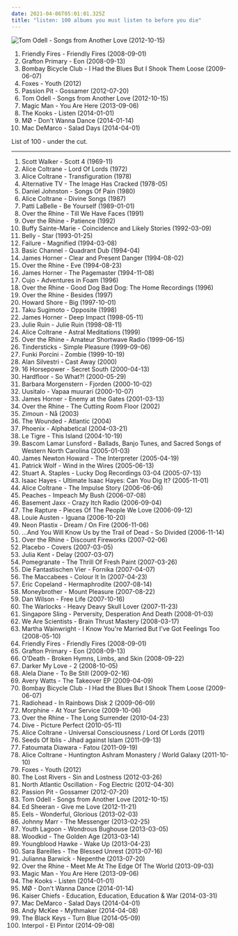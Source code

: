 ```yaml
---
date: 2021-04-06T05:01:01.325Z
title: "listen: 100 albums you must listen to before you die"
---
```

![Tom Odell - Songs from Another Love (2012-10-15)](http://coverartarchive.org/release/3151b89c-bc33-4304-9b0c-04158417b641/11082339511-500.jpg "Tom Odell - Songs from Another Love (2012-10-15)")
<ol class="albums">
<li data-cover="https://via.placeholder.com/450" data-tags="indie" role="button">Friendly Fires - Friendly Fires (2008-09-01)</li>
<li data-cover="http://coverartarchive.org/release/94ef17ff-7c33-4ab7-90fb-58842b6fc457/3979727531-500.jpg" data-tags="listen, indie, electro, in queue" role="button">Grafton Primary - Eon (2008-09-13)</li>
<li data-cover="http://coverartarchive.org/release/3c9d3437-baca-4b25-bf39-ea906977bb2a/15787070039-500.jpg" data-tags="indie rock, indie" role="button">Bombay Bicycle Club - I Had the Blues But I Shook Them Loose (2009-06-07)</li>
<li data-cover="http://coverartarchive.org/release/6dc2257c-648f-4374-ab22-7bd732cf1162/6804792576-500.jpg" data-tags="listen, testament, exodus, kkk, haohmaru, pink album, pink album cover" role="button">Foxes - Youth (2012)</li>
<li data-cover="http://coverartarchive.org/release/c2174e3e-6c49-4262-8965-36a173a9ebc0/1194862110-500.jpg" data-tags="indie pop" role="button">Passion Pit - Gossamer (2012-07-20)</li>
<li data-cover="http://coverartarchive.org/release/3151b89c-bc33-4304-9b0c-04158417b641/11082339511-500.jpg" data-tags="chillout, indie, folk, acoustic, listen, another love, songs played on kslu" role="button">Tom Odell - Songs from Another Love (2012-10-15)</li>
<li data-cover="http://coverartarchive.org/release/a6ccfc67-9337-4935-8f18-4529180510d1/5416578532-500.jpg" data-tags="electronic, indie, rock, alternative, australian, pop punk, listen" role="button">Magic Man - You Are Here (2013-09-06)</li>
<li data-cover="http://coverartarchive.org/release/7c6480be-d53a-4c46-bb7c-c5187ab99ff5/8207839327-500.jpg" data-tags="indie, british" role="button">The Kooks - Listen (2014-01-01)</li>
<li data-cover="http://coverartarchive.org/release/53f629ae-762f-4d82-ae12-fe84fe780b0a/6659220558-500.jpg" data-tags="electronic, electropop, indie pop, summer, listen, ouvir" role="button">MØ - Don't Wanna Dance (2014-01-14)</li>
<li data-cover="http://coverartarchive.org/release/7e535de9-a3b3-423e-8edf-c200e8713c77/7135267762-500.jpg" data-tags="indie rock, jangle pop, indie" role="button">Mac DeMarco - Salad Days (2014-04-01)</li>
</ol>
List of 100 - under the cut.
<!-- more -->

_________________

<ol class="albums">
<li data-cover="http://coverartarchive.org/release/7ec5637c-a197-3b3a-b3e7-dfdfd95412f7/2832019156-500.jpg" data-tags="baroque pop, 60s" role="button">
Scott Walker - Scott 4 (1969-11)
</li>
<li data-cover="http://coverartarchive.org/release/bc482731-ac5f-4a31-88a6-9a8d7c79df93/18788056575-500.jpg" data-tags="free jazz" role="button">
Alice Coltrane - Lord Of Lords (1972)
</li>
<li data-cover="https://img.discogs.com/gn10dl6Eo_zRCJ3k4NgtDQruhMY=/fit-in/600x598/filters:strip_icc():format(jpeg):mode_rgb():quality(90)/discogs-images/R-1426292-1447373019-6825.jpeg.jpg" data-tags="jazz, free jazz" role="button">
Alice Coltrane - Transfiguration (1978)
</li>
<li data-cover="http://coverartarchive.org/release/a2c73d26-006d-4df7-85e9-9d496418fe29/7999897942-500.jpg" data-tags="punk, uk, independant, listen, british punk, itunes, mojo 1000, transliteracy, iveldie best of 1978, mojo 1000 rock, electrophone, dum dum dum, mark perry" role="button">
Alternative TV - The Image Has Cracked (1978-05)
</li>
<li data-cover="http://coverartarchive.org/release/ea0be1b6-83d1-424d-8714-660d2c18a8b9/13971254165-500.jpg" data-tags="folk, singer-songwriter" role="button">
Daniel Johnston - Songs Of Pain (1980)
</li>
<li data-cover="https://img.discogs.com/M1ZenYV3YH61xOgw7h3ELj6Whq4=/fit-in/600x916/filters:strip_icc():format(jpeg):mode_rgb():quality(90)/discogs-images/R-5700865-1400331157-1088.jpeg.jpg" data-tags="female, jazz, alternative, ambient, experimental, usa, c, new age, coltrane, trane, g, john coltrane, cosmic, train, free jazz, k, like, i like, j, tagged, lost, e, misc, powerful, something, chocolate, alice, blue, sounds, tag, o, everything, thoughts, maybe, bananas, x, bats, tuesday, variable, genre, d, like it, listen, delicious, shady, s, b, spiritual jazz, h, a, w, filtered, m, t, l, y, n, p, alice coltrane, thing, q, feminine, kirtan, v, choo choo, grady, jb, african-american, zap, partial, ebony, u" role="button">
Alice Coltrane - Divine Songs (1987)
</li>
<li data-cover="http://coverartarchive.org/release/d68a256e-4771-4c68-867b-56c9501567b9/11488441111-500.jpg" data-tags="pop, soul, motown" role="button">
Patti LaBelle - Be Yourself (1989-01-01)
</li>
<li data-cover="http://coverartarchive.org/release/a36db43b-d622-4a0e-8f2b-290cd1e9411c/20220548108-500.jpg" data-tags="singer-songwriter" role="button">
Over the Rhine - Till We Have Faces (1991)
</li>
<li data-cover="https://img.discogs.com/bAxoiV4zfucWA7yCXtql-2HMG2c=/fit-in/600x600/filters:strip_icc():format(jpeg):mode_rgb():quality(90)/discogs-images/R-11226757-1512262203-7798.jpeg.jpg" data-tags="indie, vocal, female, jazz, pop, rock, country, favorite bands, alternative rock, folk, indie pop, indie rock, female vocalists, singer-songwriter, piano, folk-rock, americana, romantic, fantastic, dreamy, feel good, voice, girls, american, radio, cosmic, mellow, pretty, melancholy, unique, soft, ethereal, spiritual, folk rock, poetic, intelligent, earthy, nice, female vocals, female vocalist, alternative pop, warm, hot, new folk, ohio, sxsw, lovely, visual, female voices, addictive, sweet, i like this, truth, misc, cross rhythms, girl, music, visionary, jesus, babe, the rhine, dusk, cincinnati, good music, seductive, alternative gospel, over, proper, listen, anima, front porch, people who are freakier and folkier than motherfucking devendra banhart, shady, special, river, north america, girls girls girls, i have seen live, relationships, really good, cosmic american music, husband and wife, down to earth, filtered, amazing vocals, real music, something special" role="button">
Over the Rhine - Patience (1992)
</li>
<li data-cover="https://img.discogs.com/7VoiY4Z4pS_62mFdwGfa0QnqHXA=/fit-in/600x936/filters:strip_icc():format(jpeg):mode_rgb():quality(90)/discogs-images/R-7950003-1550319684-6475.jpeg.jpg" data-tags="folk rock, buffy sainte-marie" role="button">
Buffy Sainte-Marie - Coincidence and Likely Stories (1992-03-09)
</li>
<li data-cover="http://coverartarchive.org/release/2f1e71b1-8edf-4a5e-9d9d-9d4e98647daf/11735022667-500.jpg" data-tags="alternative, female vocalists, 90s, indie" role="button">
Belly - Star (1993-01-25)
</li>
<li data-cover="https://img.discogs.com/19Z5i1oZgP0nE9HCWEAZC9WUfog=/fit-in/600x596/filters:strip_icc():format(jpeg):mode_rgb():quality(90)/discogs-images/R-1651797-1436213988-6529.jpeg.jpg" data-tags="alternative, alternative rock, space rock" role="button">
Failure - Magnified (1994-03-08)
</li>
<li data-cover="http://coverartarchive.org/release/972479e0-2240-3373-bdf8-5e19721d2b45/10341799280-500.jpg" data-tags="techno, dub techno" role="button">
Basic Channel - Quadrant Dub (1994-04)
</li>
<li data-cover="http://coverartarchive.org/release/1de56dc0-6266-4a36-bc81-c4b4dd8185e6/5340161010-500.jpg" data-tags="soundtrack, listen" role="button">
James Horner - Clear and Present Danger (1994-08-02)
</li>
<li data-cover="https://img.discogs.com/Ddan700yMb9sFi_37cxrSPeUvcQ=/fit-in/600x609/filters:strip_icc():format(jpeg):mode_rgb():quality(90)/discogs-images/R-1023038-1185166497.jpeg.jpg" data-tags="90s" role="button">
Over the Rhine - Eve (1994-08-23)
</li>
<li data-cover="http://coverartarchive.org/release/e1e9e388-2295-41e3-bd94-fe38389684e5/12243786364-500.jpg" data-tags="soundtrack, movie, listen" role="button">
James Horner - The Pagemaster (1994-11-08)
</li>
<li data-cover="http://coverartarchive.org/release/21a3ea58-66a7-3cec-b169-087ceb75ad0f/7923741865-500.jpg" data-tags="electronic, acid jazz" role="button">
Cujo - Adventures in Foam (1996)
</li>
<li data-cover="http://coverartarchive.org/release/4eb2ecb0-0749-48c7-976b-f3c8e5dfef27/4421207756-500.jpg" data-tags="indie, vocal, female, jazz, pop, rock, country, favorite bands, alternative, alternative rock, folk, indie pop, indie rock, female vocalists, singer-songwriter, piano, folk-rock, acoustic, americana, romantic, fantastic, dreamy, feel good, voice, girls, american, radio, cosmic, mellow, pretty, alt-country, melancholy, unique, soft, ethereal, spiritual, folk rock, poetic, intelligent, earthy, nice, female vocals, female vocalist, alt country, alternative country, alternative pop, hot, new folk, ohio, sxsw, fivestar, lovely, visual, female voices, addictive, sweet, i like this, truth, misc, girl, music, visionary, jesus, babe, the rhine, dusk, cincinnati, good music, seductive, alternative gospel, over, proper, listen, anima, alt-pop, front porch, adult, people who are freakier and folkier than motherfucking devendra banhart, shady, special, river, north america, girls girls girls, i have seen live, relationships, really good" role="button">
Over the Rhine - Good Dog Bad Dog: The Home Recordings (1996)
</li>
<li data-cover="http://coverartarchive.org/release/f5aa049f-aea9-4982-8c04-1468f32d766d/19894630202-500.jpg" data-tags="indie, vocal, female, jazz, pop, rock, country, favorite bands, alternative, alternative rock, folk, indie pop, indie rock, female vocalists, singer-songwriter, piano, folk-rock, acoustic, americana, romantic, fantastic, dreamy, feel good, voice, girls, american, radio, cosmic, mellow, pretty, alt-country, melancholy, unique, soft, ethereal, spiritual, folk rock, poetic, intelligent, earthy, nice, female vocals, female vocalist, alt country, alternative country, alternative pop, hot, new folk, ohio, sxsw, lovely, visual, female voices, addictive, sweet, i like this, truth, misc, girl, music, visionary, jesus, babe, the rhine, dusk, cincinnati, good music, seductive, alternative gospel, over, proper, listen, anima, alt-pop, front porch, adult, people who are freakier and folkier than motherfucking devendra banhart, shady, special, river, north america, girls girls girls, i have seen live, relationships, really good, cosmic american music, husband and wife" role="button">
Over the Rhine - Besides (1997)
</li>
<li data-cover="https://via.placeholder.com/450" data-tags="soundtrack" role="button">
Howard Shore - Big (1997-10-01)
</li>
<li data-cover="http://coverartarchive.org/release/1e380e54-f49e-4d97-a4b3-977990682f97/12731841678-500.jpg" data-tags="experimental, avant-garde, listen, free improvisation, onkyo" role="button">
Taku Sugimoto - Opposite (1998)
</li>
<li data-cover="http://coverartarchive.org/release/195ffdec-5cdb-4eba-b6e1-5eea48e1addf/22557929020-500.jpg" data-tags="soundtrack, listen" role="button">
James Horner - Deep Impact (1998-05-11)
</li>
<li data-cover="https://img.discogs.com/84geWhkZkRXRM2_Ux4nNHaPgkjM=/fit-in/300x300/filters:strip_icc():format(jpeg):mode_rgb():quality(90)/discogs-images/R-554676-1138076760.jpeg.jpg" data-tags="post-punk, riot grrrl" role="button">
Julie Ruin - Julie Ruin (1998-08-11)
</li>
<li data-cover="https://img.discogs.com/NVhGKDRsMrCZ6DPmLCq8H9iphdU=/fit-in/600x1233/filters:strip_icc():format(jpeg):mode_rgb():quality(90)/discogs-images/R-15806982-1598158310-7734.jpeg.jpg" data-tags="jazz, avant-garde" role="button">
Alice Coltrane - Astral Meditations (1999)
</li>
<li data-cover="http://coverartarchive.org/release/2c4d1eb0-5180-44ad-932a-99f768f26efd/19894629183-500.jpg" data-tags="indie, vocal, female, jazz, pop, rock, country, favorite bands, alternative, alternative rock, folk, indie pop, indie rock, female vocalists, singer-songwriter, piano, folk-rock, acoustic, americana, romantic, fantastic, dreamy, feel good, voice, girls, american, radio, cosmic, mellow, pretty, alt-country, melancholy, unique, soft, ethereal, spiritual, folk rock, poetic, intelligent, earthy, nice, female vocals, female vocalist, alt country, alternative country, alternative pop, hot, new folk, ohio, sxsw, lovely, visual, female voices, addictive, sweet, i like this, truth, misc, girl, music, visionary, jesus, babe, the rhine, dusk, cincinnati, good music, seductive, alternative gospel, over, proper, listen, anima, alt-pop, front porch, adult, people who are freakier and folkier than motherfucking devendra banhart, shady, special, river, north america, girls girls girls, i have seen live, relationships, really good, cosmic american music, husband and wife" role="button">
Over the Rhine - Amateur Shortwave Radio (1999-06-15)
</li>
<li data-cover="http://coverartarchive.org/release/15a88474-38d0-3c0e-b0c3-6b50d51ef442/28309654868-500.jpg" data-tags="indie, alternative, rainy day songs, yow, beautiful albums" role="button">
Tindersticks - Simple Pleasure (1999-09-06)
</li>
<li data-cover="http://coverartarchive.org/release/92ae4527-5b03-4bf1-a8c1-7d4832f26d7b/4514720848-500.jpg" data-tags="electronic, trip-hop, downtempo" role="button">
Funki Porcini - Zombie (1999-10-19)
</li>
<li data-cover="http://coverartarchive.org/release/a6c248de-1ad1-49bf-8de3-93dc6b99efc1/1043368155-500.jpg" data-tags="soundtrack" role="button">
Alan Silvestri - Cast Away (2000)
</li>
<li data-cover="https://img.discogs.com/KYq8BFt639w64kh_qkmjWTnhtnY=/fit-in/600x598/filters:strip_icc():format(jpeg):mode_rgb():quality(90)/discogs-images/R-500503-1406232209-1601.jpeg.jpg" data-tags="alt-country, americana" role="button">
16 Horsepower - Secret South (2000-04-13)
</li>
<li data-cover="http://coverartarchive.org/release/d5af76a8-f2bc-4f8f-aa50-398c330edcdb/4959361796-500.jpg" data-tags="trance, electronic, techno, house, acid, german, 00s, listen, acid techno, acid trance" role="button">
Hardfloor - So What?! (2000-05-29)
</li>
<li data-cover="https://img.discogs.com/85gJEnsxJ9jCUZCZivwFTQ87Zq0=/fit-in/600x533/filters:strip_icc():format(jpeg):mode_rgb():quality(90)/discogs-images/R-49625-1245181968.jpeg.jpg" data-tags="delicious" role="button">
Barbara Morgenstern - Fjorden (2000-10-02)
</li>
<li data-cover="http://coverartarchive.org/release/d6e0508a-98ee-4b11-86e3-951d8ef77480/19860844363-500.jpg" data-tags="electronica, experimental, minimal, glitch, basic channel, listen, luomo, uusitalo, vladislav delay, nice nait, swayzak, moje nice, vladel" role="button">
Uusitalo - Vapaa muurari (2000-10-07)
</li>
<li data-cover="http://coverartarchive.org/release/27ad383b-5c2a-41c3-a35d-7f72a3aa3c5e/23659138851-500.jpg" data-tags="soundtrack, instrumental, epic, listen, score, schindler-s list theme ripoff, wielkie albumy, j horner" role="button">
James Horner - Enemy at the Gates (2001-03-13)
</li>
<li data-cover="http://coverartarchive.org/release/bb0962cc-26d5-4a77-bab1-db5c6854e648/19894626891-500.jpg" data-tags="indie, vocal, female, jazz, pop, rock, country, favorite bands, alternative, alternative rock, folk, indie pop, indie rock, female vocalists, singer-songwriter, piano, folk-rock, acoustic, americana, romantic, fantastic, dreamy, feel good, voice, girls, american, radio, cosmic, mellow, pretty, alt-country, melancholy, unique, soft, ethereal, spiritual, folk rock, poetic, intelligent, earthy, nice, female vocals, female vocalist, alt country, alternative country, alternative pop, hot, new folk, ohio, sxsw, lovely, visual, female voices, addictive, sweet, i like this, truth, misc, girl, music, visionary, jesus, babe, the rhine, dusk, cincinnati, good music, seductive, alternative gospel, over, proper, listen, anima, alt-pop, front porch, adult, people who are freakier and folkier than motherfucking devendra banhart, shady, special, river, north america, girls girls girls, i have seen live, relationships, really good, cosmic american music, husband and wife" role="button">
Over the Rhine - The Cutting Room Floor (2002)
</li>
<li data-cover="http://coverartarchive.org/release/7786c1ec-aca8-4bcd-8061-d64c25dde831/14358630927-500.jpg" data-tags="jazz, gammarec" role="button">
Zimoun - Nå (2003)
</li>
<li data-cover="https://img.discogs.com/y6dpiT9MDgEmFebBR-rDsSVOJ9c=/fit-in/500x500/filters:strip_icc():format(jpeg):mode_rgb():quality(90)/discogs-images/R-418628-1143934417.jpeg.jpg" data-tags="dark metal" role="button">
The Wounded - Atlantic (2004)
</li>
<li data-cover="http://coverartarchive.org/release/60f0b2d1-91e8-44a7-af2c-aa31390fbcb8/2142598614-500.jpg" data-tags="indie, indiepop, french" role="button">
Phoenix - Alphabetical (2004-03-21)
</li>
<li data-cover="https://img.discogs.com/8DWM0fuS93Q_hp9HsB4uVTfMdcw=/fit-in/573x557/filters:strip_icc():format(jpeg):mode_rgb():quality(90)/discogs-images/R-340792-1242326963.jpeg.jpg" data-tags="electronic, indie, riot grrrl, le tigre" role="button">
Le Tigre - This Island (2004-10-19)
</li>
<li data-cover="http://coverartarchive.org/release/9fdcf991-9510-45e9-ada4-e86d5436d519/23199555998-500.jpg" data-tags="c, g, north carolina, tagged, e, misc, i, miscellaneous, d, shady, b, h, w, m, l, n, v, grady, no core, u, shady grady, i tagged this artist" role="button">
Bascom Lamar Lunsford - Ballads, Banjo Tunes, and Sacred Songs of Western North Carolina (2005-01-03)
</li>
<li data-cover="http://coverartarchive.org/release/74514e58-5154-4812-82d6-817ae6c17eb6/23711888703-500.jpg" data-tags="soundtrack, listen" role="button">
James Newton Howard - The Interpreter (2005-04-19)
</li>
<li data-cover="https://via.placeholder.com/450" data-tags="indie, singer-songwriter, british" role="button">
Patrick Wolf - Wind in the Wires (2005-06-13)
</li>
<li data-cover="https://img.discogs.com/nyRUQHXuJLnCrxTgQnnPFhFGbt4=/fit-in/600x600/filters:strip_icc():format(jpeg):mode_rgb():quality(90)/discogs-images/R-929183-1251818614.jpeg.jpg" data-tags="chamber pop, listen, beggars banquet" role="button">
Stuart A. Staples - Lucky Dog Recordings 03-04 (2005-07-13)
</li>
<li data-cover="https://img.discogs.com/m3bFiMqmo5Q1klxDdfr4RPq3Ayw=/fit-in/600x594/filters:strip_icc():format(jpeg):mode_rgb():quality(90)/discogs-images/R-2399715-1471473949-4146.jpeg.jpg" data-tags="soul, funk, compilation, listen, i stand accuse" role="button">
Isaac Hayes - Ultimate Isaac Hayes: Can You Dig It? (2005-11-01)
</li>
<li data-cover="http://coverartarchive.org/release/cf697871-c06f-4133-9250-454470936400/21274868207-500.jpg" data-tags="female, jazz, alternative, experimental, usa, c, coltrane, trane, g, john coltrane, cosmic, train, free jazz, k, like, i like, j, tagged, lost, e, misc, powerful, something, chocolate, alice, blue, sounds, tag, o, everything, thoughts, maybe, bananas, x, bats, tuesday, variable, genre, d, like it, listen, delicious, shady, s, b, h, a, w, filtered, m, t, l, y, n, p, thing, q, feminine, v, choo choo, grady, jb, african-american, zap, partial, ebony, u, possible, perhaps, suggestions, specific" role="button">
Alice Coltrane - The Impulse Story (2006-06-06)
</li>
<li data-cover="https://img.discogs.com/WK7kItudmSg3rnMR8UnqqTCmsMU=/fit-in/600x458/filters:strip_icc():format(jpeg):mode_rgb():quality(90)/discogs-images/R-764877-1268008291.jpeg.jpg" data-tags="electroclash" role="button">
Peaches - Impeach My Bush (2006-07-08)
</li>
<li data-cover="http://coverartarchive.org/release/a141c6d9-6116-4dde-92a6-7cd7f763d070/3406106230-500.jpg" data-tags="dance, electronic" role="button">
Basement Jaxx - Crazy Itch Radio (2006-09-04)
</li>
<li data-cover="https://img.discogs.com/ABSMEYGeCSrd3XE8fZjrrR5829A=/fit-in/500x500/filters:strip_icc():format(jpeg):mode_rgb():quality(90)/discogs-images/R-880188-1168598883.jpeg.jpg" data-tags="dance-punk, indie, rock" role="button">
The Rapture - Pieces Of The People We Love (2006-09-12)
</li>
<li data-cover="http://coverartarchive.org/release/97be2920-5b91-474e-a0f7-141c720bf1f2/28176339740-500.jpg" data-tags="disco, electronic, dance, iveldie bar, m4rt1n1 s3c, listen" role="button">
Louie Austen - Iguana (2006-10-20)
</li>
<li data-cover="https://img.discogs.com/k5iCG_h75bVhEJh_P3jIdfpUh2o=/fit-in/163x163/filters:strip_icc():format(jpeg):mode_rgb():quality(90)/discogs-images/R-1260642-1259314374.jpeg.jpg" data-tags="electro" role="button">
Neon Plastix - Dream / On Fire (2006-11-06)
</li>
<li data-cover="http://coverartarchive.org/release/4f22f3a8-82ca-45ad-8aed-8d2a7f6a9f8e/4842496455-500.jpg" data-tags="indie rock" role="button">
...And You Will Know Us by the Trail of Dead - So Divided (2006-11-14)
</li>
<li data-cover="https://img.discogs.com/gMqIJopaMFj_6mLXN48l_gFCimQ=/fit-in/600x596/filters:strip_icc():format(jpeg):mode_rgb():quality(90)/discogs-images/R-12880330-1543745150-8346.jpeg.jpg" data-tags="indie, vocal, female, jazz, pop, rock, country, favorite bands, alternative rock, folk, indie pop, indie rock, female vocalists, singer-songwriter, piano, folk-rock, americana, romantic, fantastic, dreamy, feel good, voice, girls, american, radio, cosmic, mellow, pretty, melancholy, unique, soft, ethereal, spiritual, folk rock, poetic, intelligent, earthy, nice, female vocals, female vocalist, alternative pop, warm, hot, new folk, ohio, sxsw, lovely, visual, female voices, addictive, sweet, i like this, truth, misc, cross rhythms, girl, music, visionary, jesus, babe, the rhine, dusk, cincinnati, good music, seductive, alternative gospel, over, proper, listen, anima, front porch, people who are freakier and folkier than motherfucking devendra banhart, shady, special, river, north america, girls girls girls, i have seen live, relationships, really good, cosmic american music, husband and wife, down to earth, filtered, amazing vocals, real music, something special" role="button">
Over the Rhine - Discount Fireworks (2007-02-06)
</li>
<li data-cover="https://img.discogs.com/_JbKB2HXIdP8lGhCU6KhOB4KH_A=/fit-in/150x148/filters:strip_icc():format(jpeg):mode_rgb():quality(90)/discogs-images/R-3454335-1330995212.jpeg.jpg" data-tags="covers, cover, alternative rock" role="button">
Placebo - Covers (2007-03-05)
</li>
<li data-cover="http://coverartarchive.org/release/4e075b0c-d474-468b-b9fc-a07b7d6f3896/16065695562-500.jpg" data-tags="cello, instrumental" role="button">
Julia Kent - Delay (2007-03-07)
</li>
<li data-cover="https://via.placeholder.com/450" data-tags="chillout, electronic, electronica, trip-hop, downtempo, electro pop" role="button">
Pomegranate - The Thrill Of Fresh Paint (2007-03-26)
</li>
<li data-cover="http://coverartarchive.org/release/8208c422-13eb-4ade-98e4-fd551f3cd67a/12899177229-500.jpg" data-tags="hip hop, deutsch, german" role="button">
Die Fantastischen Vier - Fornika (2007-04-07)
</li>
<li data-cover="https://img.discogs.com/svFUiMC5xKUWZz9XLFq9bKYLUM8=/fit-in/543x480/filters:strip_icc():format(jpeg):mode_rgb():quality(90)/discogs-images/R-2391836-1281360167.jpeg.jpg" data-tags="indie, indie rock" role="button">
The Maccabees - Colour It In (2007-04-23)
</li>
<li data-cover="https://img.discogs.com/CyHdiNKymRlXMAuqchLTn35Qs9o=/fit-in/500x500/filters:strip_icc():format(jpeg):mode_rgb():quality(90)/discogs-images/R-1459918-1221357637.jpeg.jpg" data-tags="noise, 00s, b12, listen, beyondwithin, black dice, cds" role="button">
Eric Copeland - Hermaphrodite (2007-08-14)
</li>
<li data-cover="https://img.discogs.com/goLpbVWqgvsV28_CwGm3DgZ2uyA=/fit-in/400x400/filters:strip_icc():format(jpeg):mode_rgb():quality(90)/discogs-images/R-1124419-1193992028.jpeg.jpg" data-tags="swedish, listen, absolutefavorite" role="button">
Moneybrother - Mount Pleasure (2007-08-22)
</li>
<li data-cover="https://via.placeholder.com/450" data-tags="indie" role="button">
Dan Wilson - Free Life (2007-10-16)
</li>
<li data-cover="https://img.discogs.com/20hP1mP7iVH9A4rcM3Qjn60JqEw=/fit-in/264x265/filters:strip_icc():format(jpeg):mode_rgb():quality(90)/discogs-images/R-1389774-1215487882.jpeg.jpg" data-tags="indie rock, neo-psychedelia, listen, acidoni" role="button">
The Warlocks - Heavy Deavy Skull Lover (2007-11-23)
</li>
<li data-cover="http://coverartarchive.org/release/1f3bdcad-b916-4e1f-8f2c-fe2090c9f6bc/15858432935-500.jpg" data-tags="shoegaze, psychedelic" role="button">
Singapore Sling - Perversity, Desperation And Death (2008-01-03)
</li>
<li data-cover="https://via.placeholder.com/450" data-tags="indie, indie rock" role="button">
We Are Scientists - Brain Thrust Mastery (2008-03-17)
</li>
<li data-cover="http://coverartarchive.org/release/9ca35ad8-ad20-438a-b912-553e5bcd5fd7/18285337556-500.jpg" data-tags="female vocalists, folk" role="button">
Martha Wainwright - I Know You're Married But I've Got Feelings Too (2008-05-10)
</li>
<li data-cover="https://via.placeholder.com/450" data-tags="indie" role="button">
Friendly Fires - Friendly Fires (2008-09-01)
</li>
<li data-cover="http://coverartarchive.org/release/94ef17ff-7c33-4ab7-90fb-58842b6fc457/3979727531-500.jpg" data-tags="listen, indie, electro, in queue" role="button">
Grafton Primary - Eon (2008-09-13)
</li>
<li data-cover="http://coverartarchive.org/release/2d5b70bd-9a28-4d1f-99b7-91c1f355e829/3331731373-500.jpg" data-tags="listen, god-damned country" role="button">
O'Death - Broken Hymns, Limbs, and Skin (2008-09-22)
</li>
<li data-cover="http://coverartarchive.org/release/5b560259-0348-41af-b8a0-eba745dec56c/21294585580-500.jpg" data-tags="shoegaze, listen, dangerbird records, sfo borders" role="button">
Darker My Love - 2 (2008-10-05)
</li>
<li data-cover="https://img.discogs.com/zSpcKBEKldoaJrcwqt56A97j2xs=/fit-in/267x260/filters:strip_icc():format(jpeg):mode_rgb():quality(90)/discogs-images/R-1618745-1232547954.jpeg.jpg" data-tags="folk, singer-songwriter, acoustic" role="button">
Alela Diane - To Be Still (2009-02-16)
</li>
<li data-cover="http://coverartarchive.org/release/19db049c-c0d9-440f-84cb-8f8ff42f2044/8366934281-500.jpg" data-tags="hip hop, rock, rap, guitar, bass, drums, radio, producer, tracks, shouts, myspace, album, artist, listen, mc, last.fm, stand, facebook, lux, it begins, our world, the takeover, avery watts, a cut above, day-shawn, luxrock" role="button">
Avery Watts - The Takeover EP (2009-04-09)
</li>
<li data-cover="http://coverartarchive.org/release/3c9d3437-baca-4b25-bf39-ea906977bb2a/15787070039-500.jpg" data-tags="indie rock, indie" role="button">
Bombay Bicycle Club - I Had the Blues But I Shook Them Loose (2009-06-07)
</li>
<li data-cover="http://coverartarchive.org/release/2f742e01-1a66-4592-bf8f-269e2b34f356/4485185997-500.jpg" data-tags="alternative rock" role="button">
Radiohead - In Rainbows Disk 2 (2009-06-09)
</li>
<li data-cover="https://img.discogs.com/LNDXt9UzmwUDVAIFHnIA-wZKrRw=/fit-in/600x528/filters:strip_icc():format(jpeg):mode_rgb():quality(90)/discogs-images/R-2554923-1485314460-5116.jpeg.jpg" data-tags="rock, alternative rock, experimental rock, low rock, compilation, listen, desert island discs, weekly album appreciation club" role="button">
Morphine - At Your Service (2009-10-06)
</li>
<li data-cover="http://coverartarchive.org/release/82f002b0-6da7-42d4-9ad5-1aea3e4b65d3/6624527259-500.jpg" data-tags="indie, vocal, female, jazz, pop, rock, country, favorite bands, alternative rock, folk, indie pop, indie rock, female vocalists, singer-songwriter, piano, folk-rock, americana, romantic, fantastic, dreamy, feel good, voice, girls, american, radio, cosmic, mellow, pretty, melancholy, unique, soft, ethereal, spiritual, folk rock, poetic, intelligent, earthy, nice, female vocals, female vocalist, alternative pop, warm, hot, new folk, ohio, sxsw, lovely, visual, female voices, addictive, sweet, i like this, truth, misc, cross rhythms, girl, music, visionary, jesus, babe, the rhine, dusk, cincinnati, good music, seductive, alternative gospel, over, proper, listen, anima, front porch, people who are freakier and folkier than motherfucking devendra banhart, shady, special, 2011 releases, river, north america, girls girls girls, i have seen live, relationships, really good, cosmic american music, husband and wife, down to earth, filtered, amazing vocals, real music" role="button">
Over the Rhine - The Long Surrender (2010-04-23)
</li>
<li data-cover="https://img.discogs.com/X4ZiuJP6qTykIpDTRGF_46466bU=/fit-in/600x600/filters:strip_icc():format(jpeg):mode_rgb():quality(90)/discogs-images/R-13843778-1562404406-8773.jpeg.jpg" data-tags="post-grunge" role="button">
Dive - Picture Perfect (2010-05-11)
</li>
<li data-cover="https://img.discogs.com/UTGkMpH1zK_N-ddk8pzuaorfi-0=/fit-in/600x589/filters:strip_icc():format(jpeg):mode_rgb():quality(90)/discogs-images/R-16751856-1610083186-1506.jpeg.jpg" data-tags="female, jazz, alternative, experimental, usa, c, coltrane, trane, g, john coltrane, cosmic, train, free jazz, k, like, i like, j, tagged, lost, e, misc, powerful, something, chocolate, alice, blue, sounds, tag, o, everything, thoughts, maybe, bananas, x, bats, tuesday, variable, genre, d, like it, listen, delicious, shady, s, b, h, a, w, filtered, m, t, l, y, n, p, thing, q, feminine, v, choo choo, grady, jb, african-american, zap, partial, ebony, u, possible, perhaps, suggestions, specific" role="button">
Alice Coltrane - Universal Consciousness / Lord Of Lords (2011)
</li>
<li data-cover="https://img.discogs.com/uNw0A-zTyqD3ykatskU6RvM81j8=/fit-in/600x600/filters:strip_icc():format(jpeg):mode_rgb():quality(90)/discogs-images/R-3198908-1413755336-2821.jpeg.jpg" data-tags="islam, black metal, islamic, muhammad, jihad, rock, ambient, dance, easy listening, christian, hebrew, jewish, misc, gangsta, music, stuff, drops wet cement on unsuspecting crippled children, hipster, rich, jew, listen, artpop, art pop, not experimental, dick, misunderstood geniuses, ywam, better than beyonce, poptron, cringeworthy, better than rihanna, does allah have a penis, youth with a mission, jesus had a penis, islam jihad, muhammad had a penis, vineyard christian fellowship, jihad islam, biggie had a penis, confucius had a penis, hie to kolob, worst albums of 2017, better than sevdaliza, noise, trance, classic rock, heavy metal, metalcore, metal, hip-hop, spanish, electronic, electronica, french, electropop, classical, female, hip hop, pop, soul, japanese, 60s, 70s, 80s, brutal, grindcore, hardcore, revolution, swedish, emo, rap, female vocalists, dubstep, dark, cheese, hair metal, funk, new age, techno, house, acid jazz, schlager" role="button">
Seeds Of Iblis - Jihad against Islam (2011-09-13)
</li>
<li data-cover="http://coverartarchive.org/release/0c10bdf4-5c7c-4d36-89e4-8e00d8c1d95b/12472896155-500.jpg" data-tags="indie, female, male, alternative, folk, singer-songwriter, c, fantastic, girls, day, g, pretty, k, my, recommended, game, sometimes, inspirational, j, hot, vocalists, pleasant, afrique, lovely, visual, women, lost, what, e, leaf, woman, single, misc, girl, pleasing, something, afterlife, babe, no, verbal, ladies, when, where, satisfaction, i, richard, o, myself, you, else, everything, oh, thoughts, bananas, darlings, go, somewhere, x, bats, true, variable, awareness, miscellaneous, every, tasty, be, d, proper, the, alt, rich, listen, can, shady, s, b, planet, h, only, one, a, swag, lady, is" role="button">
Fatoumata Diawara - Fatou (2011-09-19)
</li>
<li data-cover="http://coverartarchive.org/release/9a7eb5f4-9866-426b-ab4f-79d510277494/27951799504-500.jpg" data-tags="female, jazz, alternative, experimental, usa, c, coltrane, trane, g, john coltrane, cosmic, train, free jazz, k, like, i like, j, tagged, lost, e, misc, powerful, something, chocolate, alice, blue, sounds, tag, o, everything, thoughts, maybe, bananas, x, bats, tuesday, variable, genre, d, like it, listen, delicious, shady, s, b, h, a, w, filtered, m, t, l, y, n, p, thing, q, feminine, v, choo choo, grady, jb, african-american, zap, partial, ebony, u, possible, perhaps, suggestions" role="button">
Alice Coltrane - Huntington Ashram Monastery / World Galaxy (2011-10-10)
</li>
<li data-cover="http://coverartarchive.org/release/6dc2257c-648f-4374-ab22-7bd732cf1162/6804792576-500.jpg" data-tags="listen, testament, exodus, kkk, haohmaru, pink album, pink album cover" role="button">
Foxes - Youth (2012)
</li>
<li data-cover="https://img.discogs.com/BLU4TR5VRiX9cjrEK6111B-vf68=/fit-in/600x600/filters:strip_icc():format(jpeg):mode_rgb():quality(90)/discogs-images/R-3579368-1336052369.jpeg.jpg" data-tags="shoegaze" role="button">
The Lost Rivers - Sin and Lostness (2012-03-26)
</li>
<li data-cover="http://coverartarchive.org/release/4fac6225-08e7-4d2f-b391-ef4a06a67200/6680548852-500.jpg" data-tags="progressive rock" role="button">
North Atlantic Oscillation - Fog Electric (2012-04-30)
</li>
<li data-cover="http://coverartarchive.org/release/c2174e3e-6c49-4262-8965-36a173a9ebc0/1194862110-500.jpg" data-tags="indie pop" role="button">
Passion Pit - Gossamer (2012-07-20)
</li>
<li data-cover="http://coverartarchive.org/release/3151b89c-bc33-4304-9b0c-04158417b641/11082339511-500.jpg" data-tags="chillout, indie, folk, acoustic, listen, another love, songs played on kslu" role="button">
Tom Odell - Songs from Another Love (2012-10-15)
</li>
<li data-cover="http://coverartarchive.org/release/f583c0ab-4cbd-4833-b36b-711aa56dc49e/6559518133-500.jpg" data-tags="british, new" role="button">
Ed Sheeran - Give me Love (2012-11-21)
</li>
<li data-cover="https://img.discogs.com/mEwzoS42n5E9ZwA7pkTEnl1vjA8=/fit-in/600x601/filters:strip_icc():format(jpeg):mode_rgb():quality(90)/discogs-images/R-8805161-1514726806-8438.jpeg.jpg" data-tags="rock, alternative rock, indie rock, 10s, listen, rel-mnth:2013:february, my gang 13, 2013 albums, aprili 2013" role="button">
Eels - Wonderful, Glorious (2013-02-03)
</li>
<li data-cover="http://coverartarchive.org/release/b46a81d9-8ec3-4544-be76-2f8d34dc7459/8734515631-500.jpg" data-tags="alternative rock, rock" role="button">
Johnny Marr - The Messenger (2013-02-25)
</li>
<li data-cover="http://coverartarchive.org/release/b082f5cb-0783-48e0-aa41-03e7d49f7631/5180943987-500.jpg" data-tags="dream pop" role="button">
Youth Lagoon - Wondrous Bughouse (2013-03-05)
</li>
<li data-cover="http://coverartarchive.org/release/ddf07d7e-3261-481d-82b4-1bd7663ba979/2805075649-500.jpg" data-tags="indie, symphonic pop" role="button">
Woodkid - The Golden Age (2013-03-14)
</li>
<li data-cover="http://coverartarchive.org/release/988a2e91-90e8-4f41-930b-0813f86f7831/6787718224-500.jpg" data-tags="indie, listen" role="button">
Youngblood Hawke - Wake Up (2013-04-23)
</li>
<li data-cover="http://coverartarchive.org/release/e12e1b16-7ecf-47e7-aa9e-9f4443108162/4644075624-500.jpg" data-tags="pop" role="button">
Sara Bareilles - The Blessed Unrest (2013-07-16)
</li>
<li data-cover="http://coverartarchive.org/release/3a0f5c51-0ee6-412a-9b42-a8268eb52f00/4719617453-500.jpg" data-tags="ambient, choral" role="button">
Julianna Barwick - Nepenthe (2013-07-20)
</li>
<li data-cover="http://coverartarchive.org/release/6a3e18c6-120a-462e-931b-91e5f26d0052/4805476425-500.jpg" data-tags="2013 releases" role="button">
Over the Rhine - Meet Me At The Edge Of The World (2013-09-03)
</li>
<li data-cover="http://coverartarchive.org/release/a6ccfc67-9337-4935-8f18-4529180510d1/5416578532-500.jpg" data-tags="electronic, indie, rock, alternative, australian, pop punk, listen" role="button">
Magic Man - You Are Here (2013-09-06)
</li>
<li data-cover="http://coverartarchive.org/release/7c6480be-d53a-4c46-bb7c-c5187ab99ff5/8207839327-500.jpg" data-tags="indie, british" role="button">
The Kooks - Listen (2014-01-01)
</li>
<li data-cover="http://coverartarchive.org/release/53f629ae-762f-4d82-ae12-fe84fe780b0a/6659220558-500.jpg" data-tags="electronic, electropop, indie pop, summer, listen, ouvir" role="button">
MØ - Don't Wanna Dance (2014-01-14)
</li>
<li data-cover="https://img.discogs.com/B8fNe0Std0KTC4YJ5lxx0_l-DgQ=/fit-in/600x600/filters:strip_icc():format(jpeg):mode_rgb():quality(90)/discogs-images/R-6424434-1418882682-5706.jpeg.jpg" data-tags="indie rock, british" role="button">
Kaiser Chiefs - Education, Education, Education & War (2014-03-31)
</li>
<li data-cover="http://coverartarchive.org/release/7e535de9-a3b3-423e-8edf-c200e8713c77/7135267762-500.jpg" data-tags="indie rock, jangle pop, indie" role="button">
Mac DeMarco - Salad Days (2014-04-01)
</li>
<li data-cover="http://coverartarchive.org/release/bcc0265f-d66b-4102-aa52-bb5296674112/20894448231-500.jpg" data-tags="bird, e, beige, misc, jackson, names, brown, julie, andy, lloyd, andrew, andrew jackson, michael, d, listen, shady, andrew lloyd webber, a, w, andrew bird, belle, y, jihad, n, webber, michael andrews, jennings, randy, andrews, bayer, andrew belle, lloyd webber, andrew jackson jihad, optional, garge, take it to the limit, andrew bayer, hale, bowl of fire, deek, dake, beneficial, this is beneficial, generalized specifics, finis jennings, w-k, andrew hale, andrew rannells, rannells, begins with an a, tinge, garji, some people named andrew, specific generality" role="button">
Andy McKee - Mythmaker (2014-04-08)
</li>
<li data-cover="http://coverartarchive.org/release/5bde1d21-eff2-4a6a-8e50-de9fd2051520/9200442958-500.jpg" data-tags="blues rock, rock, indie rock" role="button">
The Black Keys - Turn Blue (2014-05-09)
</li>
<li data-cover="http://coverartarchive.org/release/abea24af-aad8-4596-80ce-2b367c2d88be/7446433453-500.jpg" data-tags="indie rock" role="button">
Interpol - El Pintor (2014-09-08)
</li>
</ol>